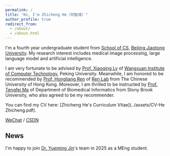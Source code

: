 ```yaml
---
permalink: /
title: "Hi, I'm Zhicheng He（何智成）"
author_profile: true
redirect_from: 
  - /about/
  - /about.html
---
```


I'm a fourth year undergraduate student from [School of CS](https://cs.bjtu.edu.cn/), [Beijing Jiaotong University](https://www.bjtu.edu.cn/). My research interest includes medical image processing, large language model and artificial intelligence.

I am very fortunate to be advised by [Prof. Xiaoqing Lv](https://ieeexplore.ieee.org/author/37599114400) of [Wangxuan Institute of Computer Technology](https://www.icst.pku.edu.cn/), Peking University. Meanwhile, I am honored to be recommended by [Prof. Hongliang Ren](https://www.ee.cuhk.edu.hk/en-gb/people/academic-staff/professors/prof-ren-hongliang) of [Ren Lab](http://www.labren.org/mm/) from The Chinese University of Hong Kong. Moreover, I am  thrilled to be instructed by [Prof. Tengfei Ma](https://ai.stonybrook.edu/people/faculty/TengfeiMa) of Department of Biomedical Informatics from Stony Brook University, who also agreed to be my recommender.

You can find my CV here: [Zhicheng He's Curriculum Vitae](../assets/CV-He Zhicheng.pdf).

[WeChat](../images/wechat_qr.png) / [CSDN](https://blog.csdn.net/m0_72020568?spm=1000.2115.3001.5343)

News
------
I'm happy to join [Dr. Yueming Jin](https://yuemingjin.github.io/)'s team in 2025 as a MEng student.
